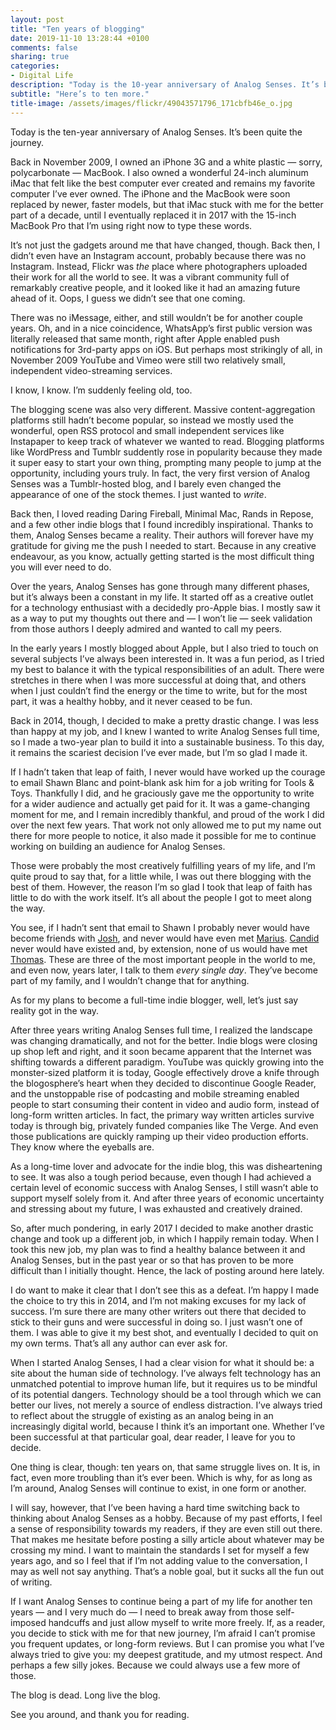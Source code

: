 ```yaml
---
layout: post
title: "Ten years of blogging"
date: 2019-11-10 13:28:44 +0100
comments: false
sharing: true
categories: 
- Digital Life
description: "Today is the 10-year anniversary of Analog Senses. It’s been quite the journey."
subtitle: "Here’s to ten more."
title-image: /assets/images/flickr/49043571796_171cbfb46e_o.jpg
---
```


Today is the ten-year anniversary of Analog Senses. It’s been quite the journey.

Back in November 2009, I owned an iPhone 3G and a white plastic — sorry, polycarbonate — MacBook. I also owned a wonderful 24-inch aluminum iMac that felt like the best computer ever created and remains my favorite computer I’ve ever owned. The iPhone and the MacBook were soon replaced by newer, faster models, but that iMac stuck with me for the better part of a decade, until I eventually replaced it in 2017 with the 15-inch MacBook Pro that I’m using right now to type these words.

It’s not just the gadgets around me that have changed, though. Back then, I didn’t even have an Instagram account, probably because there was no Instagram. Instead, Flickr was _the_ place where photographers uploaded their work for all the world to see. It was a vibrant community full of remarkably creative people, and it looked like it had an amazing future ahead of it. Oops, I guess we didn’t see that one coming.

There was no iMessage, either, and still wouldn’t be for another couple years. Oh, and in a nice coincidence, WhatsApp’s first public version was literally released that same month, right after Apple enabled push notifications for 3rd-party apps on iOS. But perhaps most strikingly of all, in November 2009 YouTube and Vimeo were still two relatively small, independent video-streaming services.

I know, I know. I’m suddenly feeling old, too.

The blogging scene was also very different. Massive content-aggregation platforms still hadn’t become popular, so instead we mostly used the wonderful, open RSS protocol and small independent services like Instapaper to keep track of whatever we wanted to read. Blogging platforms like WordPress and Tumblr suddently rose in popularity because they made it super easy to start your own thing, prompting many people to jump at the opportunity, including yours truly. In fact, the very first version of Analog Senses was a Tumblr-hosted blog, and I barely even changed the appearance of one of the stock themes. I just wanted to _write_. 

Back then, I loved reading Daring Fireball, Minimal Mac, Rands in Repose, and a few other indie blogs that I found incredibly inspirational. Thanks to them, Analog Senses became a reality. Their authors will forever have my gratitude for giving me the push I needed to start. Because in any creative endeavour, as you know, actually getting started is the most difficult thing you will ever need to do.

Over the years, Analog Senses has gone through many different phases, but it’s always been a constant in my life. It started off as a creative outlet for a technology enthusiast with a decidedly pro-Apple bias. I mostly saw it as a way to put my thoughts out there and — I won’t lie — seek validation from those authors I deeply admired and wanted to call my peers. 

In the early years I mostly blogged about Apple, but I also tried to touch on several subjects I’ve always been interested in. It was a fun period, as I tried my best to balance it with the typical responsibilities of an adult. There were stretches in there when I was more successful at doing that, and others when I just couldn’t find the energy or the time to write, but for the most part, it was a healthy hobby, and it never ceased to be fun.

Back in 2014, though, I decided to make a pretty drastic change. I was less than happy at my job, and I knew I wanted to write Analog Senses full time, so I made a two-year plan to build it into a sustainable business. To this day, it remains the scariest decision I’ve ever made, but I’m so glad I made it.

If I hadn’t taken that leap of faith, I never would have worked up the courage to email Shawn Blanc and point-blank ask him for a job writing for Tools & Toys. Thankfully I did, and he graciously gave me the opportunity to write for a wider audience and actually get paid for it. It was a game-changing moment for me, and I remain incredibly thankful, and proud of the work I did over the next few years. That work not only allowed me to put my name out there for more people to notice, it also made it possible for me to continue working on building an audience for Analog Senses.

Those were probably the most creatively fulfilling years of my life, and I’m quite proud to say that, for a little while, I was out there blogging with the best of them. However, the reason I’m so glad I took that leap of faith has little to do with the work itself. It’s all about the people I got to meet along the way.

You see, if I hadn’t sent that email to Shawn I probably never would have become friends with [Josh](https://joshuaginter.com), and never would have even met [Marius](https://mariusmasalar.me). [Candid](http://candid.fm) never would have existed and, by extension, none of us would have met [Thomas](https://hisdorkmaterials.com). These are three of the most important people in the world to me, and even now, years later, I talk to them _every single day_. They’ve become part of my family, and I wouldn’t change that for anything.

As for my plans to become a full-time indie blogger, well, let’s just say reality got in the way.

After three years writing Analog Senses full time, I realized the landscape was changing dramatically, and not for the better. Indie blogs were closing up shop left and right, and it soon became apparent that the Internet was shifting towards a different paradigm. YouTube was quickly growing into the monster-sized platform it is today, Google effectively drove a knife through the blogosphere’s heart when they decided to discontinue Google Reader, and the unstoppable rise of podcasting and mobile streaming enabled people to start consuming their content in video and audio form, instead of long-form written articles. In fact, the primary way written articles survive today is through big, privately funded companies like The Verge. And even those publications are quickly ramping up their video production efforts. They know where the eyeballs are.

As a long-time lover and advocate for the indie blog, this was disheartening to see. It was also a tough period because, even though I had achieved a certain level of economic success with Analog Senses, I still wasn’t able to support myself solely from it. And after three years of economic uncertainty and stressing about my future, I was exhausted and creatively drained.

So, after much pondering, in early 2017 I decided to make another drastic change and took up a different job, in which I happily remain today. When I took this new job, my plan was to find a healthy balance between it and Analog Senses, but in the past year or so that has proven to be more difficult than I initially thought. Hence, the lack of posting around here lately.

I do want to make it clear that I don’t see this as a defeat. I’m happy I made the choice to try this in 2014, and I’m not making excuses for my lack of success. I’m sure there are many other writers out there that decided to stick to their guns and were successful in doing so. I just wasn’t one of them. I was able to give it my best shot, and eventually I decided to quit on my own terms. That’s all any author can ever ask for.

When I started Analog Senses, I had a clear vision for what it should be: a site about the human side of technology. I’ve always felt technology has an unmatched potential to improve human life, but it requires us to be mindful of its potential dangers. Technology should be a tool through which we can better our lives, not merely a source of endless distraction. I’ve always tried to reflect about the struggle of existing as an analog being in an increasingly digital world, because I think it’s an important one. Whether I’ve been successful at that particular goal, dear reader, I leave for you to decide.

One thing is clear, though: ten years on, that same struggle lives on. It is, in fact, even more troubling than it’s ever been. Which is why, for as long as I’m around, Analog Senses will continue to exist, in one form or another.

I will say, however, that I’ve been having a hard time switching back to thinking about Analog Senses as a hobby. Because of my past efforts, I feel a sense of responsibility towards my readers, if they are even still out there. That makes me hesitate before posting a silly article about whatever may be crossing my mind. I want to maintain the standards I set for myself a few years ago, and so I feel that if I’m not adding value to the conversation, I may as well not say anything. That’s a noble goal, but it sucks all the fun out of writing.

If I want Analog Senses to continue being a part of my life for another ten years — and I very much do — I need to break away from those self-imposed handcuffs and just allow myself to write more freely. If, as a reader, you decide to stick with me for that new journey, I’m afraid I can’t promise you frequent updates, or long-form reviews. But I can promise you what I’ve always tried to give you: my deepest gratitude, and my utmost respect. And perhaps a few silly jokes. Because we could always use a few more of those.

The blog is dead. Long live the blog.

See you around, and thank you for reading.
